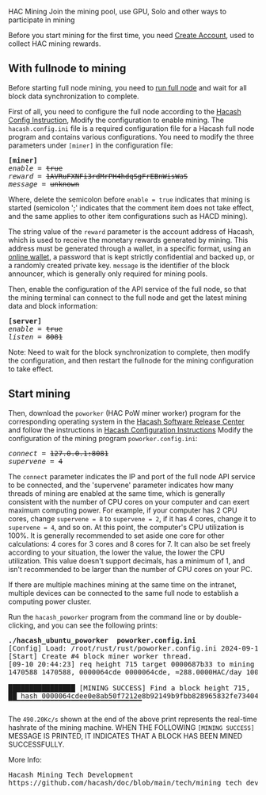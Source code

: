 HAC Mining
Join the mining pool, use GPU, Solo and other ways to participate in mining






Before you start mining for the first time, you need [Create Account](https://wallet.hacash.org?lang=[:=lang.useset:]), used to collect HAC mining rewards.


<a name="fullnode"></a>

## With fullnode to mining

Before starting full node mining, you need to [run full node](/run-full-node) and wait for all block data synchronization to complete.


First of all, you need to configure the full node according to the [Hacash Config Instruction](https://github.com/hacash/doc/blob/main/build/config_description.md), Modify the configuration to enable mining. The `hacash.config.ini` file is a required configuration file for a Hacash full node program and contains various configurations. You need to modify the three parameters under `[miner]` in the configuration file:

<pre class="log cnf">
<b>[miner]</b>
<i>enable</i> = <s>true</s>
<i>reward</i> = <s>1AVRuFXNFi3rdMrPH4hdqSgFrEBnWisWaS</s>
<i>message</i> = <s>unknown</s>
</pre>

Where, delete the semicolon before `enable = true` indicates that mining is started (semicolon ';' indicates that the comment item does not take effect, and the same applies to other item configurations such as HACD mining).

The string value of the `reward` parameter is the account address of Hacash, which is used to receive the monetary rewards generated by mining. This address must be generated through a wallet, in a specific format, using an [online wallet](https://wallet.hacash.org?lang=[:=lang.useset:]), a password that is kept strictly confidential and backed up, or a randomly created private key. `message` is the identifier of the block announcer, which is generally only required for mining pools.

Then, enable the configuration of the API service of the full node, so that the mining terminal can connect to the full node and get the latest mining data and block information:

<pre class="log cnf">
<b>[server]</b>
<i>enable</i> = <s>true</s>
<i>listen</i> = <s>8081</s>
</pre>

<p class="note">Note: Need to wait for the block synchronization to complete, then modify the configuration, and then restart the fullnode for the mining configuration to take effect.</p>

## Start mining

Then, download the `poworker` (HAC PoW miner worker) program for the corresponding operating system in the [Hacash Software Release Center](https://github.com/hacash/rust/releases) and follow the instructions in [Hacash Configuration Instructions](https://github.com/hacash/doc/blob/main/build/config_description.md) Modify the configuration of the mining program `poworker.config.ini`:

<pre class="log cnf">
<i>connect</i> = <s>127.0.0.1:8081</s>
<i>supervene</i> = <s>4</s>
</pre>

The `connect` parameter indicates the IP and port of the full node API service to be connected, and the 'supervene' parameter indicates how many threads of mining are enabled at the same time, which is generally consistent with the number of CPU cores on your computer and can exert maximum computing power. For example, if your computer has 2 CPU cores, change `supervene = 8` to `supervene = 2`, if it has 4 cores, change it to `supervene = 4`, and so on. At this point, the computer's CPU utilization is 100%. It is generally recommended to set aside one core for other calculations: 4 cores for 3 cores and 8 cores for 7. It can also be set freely according to your situation, the lower the value, the lower the CPU utilization. This value doesn't support decimals, has a minimum of 1, and isn't recommended to be larger than the number of CPU cores on your PC.

If there are multiple machines mining at the same time on the intranet, multiple devices can be connected to the same full node to establish a computing power cluster.

Run the `hacash_poworker` program from the command line or by double-clicking, and you can see the following prints:

<pre class="cmd">
<b>./hacash_ubuntu_poworker  poworker.config.ini</b>
[Config] Load: /root/rust/rust/poworker.config.ini 2024-09-10 20:44:23.
[Start] Create #4 block miner worker thread.
[09-10 20:44:23] req height 715 target 0000687b33 to mining ... 
1470588 1470588, 0000064cde 0000064cde, ≈288.0000HAC/day 100.000000%, 490.20Kc/s. 

████████████████ [MINING SUCCESS] Find a block height 715,
██ hash 0000064cdee0e8ab50f7212e8b92149b9fbb828965832fe73404a0c824ba098f to submit.
▔▔▔▔▔▔▔▔▔▔▔▔▔▔▔▔▔▔▔▔▔▔▔▔▔▔▔▔▔▔▔▔      
</pre>

The `490.20Kc/s` shown at the end of the above print represents the real-time hashrate of the mining machine. WHEN THE FOLLOWING `[MINING SUCCESS]` MESSAGE IS PRINTED, IT INDICATES THAT A BLOCK HAS BEEN MINED SUCCESSFULLY.

More Info:

<pre class="links">
Hacash Mining Tech Development
https://github.com/hacash/doc/blob/main/tech/mining_tech_development_description.md
</pre>
